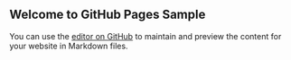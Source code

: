 ## Welcome to GitHub Pages Sample

You can use the [editor on GitHub](https://github.com/khosono/SampleRepo/edit/master/README.md) to maintain and preview the content for your website in Markdown files.


